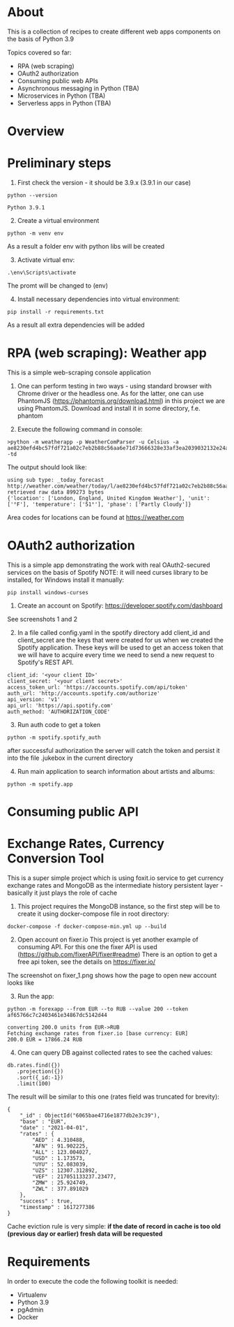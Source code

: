 About
======
This is a collection of recipes to create different web apps components on the basis of Python 3.9

Topics covered so far:

* RPA (web scraping)
* OAuth2 authorization
* Consuming public web APIs
* Asynchronous messaging in Python (TBA)
* Microservices in Python (TBA)
* Serverless apps in Python (TBA)


Overview
=========

# Preliminary steps

1) First check the version - it should be 3.9.x (3.9.1 in our case)

```
python --version

Python 3.9.1
```

2) Create a virtual environment

```
python -m venv env
```
As a result a folder env with python libs will be created

3) Activate virtual env:

```
.\env\Scripts\activate
```
The promt will be changed to (env)

4) Install necessary dependencies into virtual environment:

```
pip install -r requirements.txt
```
As a result all extra dependencies will be added


# RPA (web scraping): Weather app

This is a simple web-scraping console application


1) One can perform testing in two ways - using standard browser with Chrome driver or the headless one. As for the latter, one can use PhantomJS (https://phantomjs.org/download.html)
in this project we are using PhantomJS. Download and install it in some directory, f.e. phantom

6) Execute the following command in console:

```
>python -m weatherapp -p WeatherComParser -u Celsius -a ae8230efd4bc57fdf721a02c7eb2b88c56aa6e71d73666328e33af3ea2039032132e24ae91b6a07862c5091a9d95a4b8 -td
```


The output should look like:

```
using sub type: _today_forecast
http://weather.com/weather/today/l/ae8230efd4bc57fdf721a02c7eb2b88c56aa6e71d73666328e33af3ea2039032132e24ae91b6a07862c5091a9d95a4b8
retrieved raw data 899273 bytes
{'location': ['London, England, United Kingdom Weather'], 'unit': ['°F'], 'temperature': ['51°'], 'phase': ['Partly Cloudy']}
```
Area codes for locations can be found at https://weather.com

# OAuth2 authorization

This is a simple app demonstrating the work with real OAuth2-secured services on the basis of Spotify
NOTE: it will need curses library to be installed, for Windows install it manually:

```
pip install windows-curses
```

1) Create an account on Spotify:
https://developer.spotify.com/dashboard
   
See screenshots 1 and 2
   
2) In a file called config.yaml in the spotify directory add client_id and client_secret are the keys that were created for us when we created the
Spotify application. These keys will be used to get an access token that we will have to
acquire every time we need to send a new request to Spotify's REST API.

```
client_id: '<your client ID>'
client_secret: '<your client secret>'
access_token_url: 'https://accounts.spotify.com/api/token'
auth_url: 'http://accounts.spotify.com/authorize'
api_version: 'v1'
api_url: 'https://api.spotify.com'
auth_method: 'AUTHORIZATION_CODE'
```
3) Run auth code to get a token

```
python -m spotify.spotify_auth
```
after successful authorization the server will catch the token and persist it into the file .jukebox in the current directory

4) Run main application to search information about artists and albums:

```
python -m spotify.app
```
# Consuming public API

# Exchange Rates, Currency Conversion Tool

This is a super simple project which is using foxit.io service to get currency exchange rates and MongoDB as 
the intermediate history persistent layer - basically it just plays the role of cache

1) This project requires the MongoDB instance, so the first step will be to create it using docker-compose file in root directory:

```
docker-compose -f docker-compose-min.yml up --build
```

2) Open account on fixer.io
This project is yet another example of consuming API. 
For this one the fixer API is used (https://github.com/fixerAPI/fixer#readme)
There is an option to get a free api token, see the details on https://fixer.io/

The screenshot on fixer_1.png shows how the page to open new account looks like

3) Run the app:

```
python -m forexapp --from EUR --to RUB --value 200 --token af65766c7c2403461e34867dc5142d44

converting 200.0 units from EUR->RUB
Fetching exchange rates from fixer.io [base currency: EUR]
200.0 EUR = 17866.24 RUB
```

4) One can query DB against collected rates to see the cached values:

```
db.rates.find({})
   .projection({})
   .sort({_id:-1})
   .limit(100)
```

The result will be similar to this one (rates field was truncated for brevity):

```
{
	"_id" : ObjectId("6065bae4716e1877db2e3c39"),
	"base" : "EUR",
	"date" : "2021-04-01",
	"rates" : {
		"AED" : 4.310488,
		"AFN" : 91.902225,
		"ALL" : 123.004027,
		"USD" : 1.173573,
		"UYU" : 52.083039,
		"UZS" : 12307.312892,
		"VEF" : 217051133237.23477,
		"ZMW" : 25.924749,
		"ZWL" : 377.891029
	},
	"success" : true,
	"timestamp" : 1617277386
}

```
Cache eviction rule is very simple:
<b> if the date of record in cache is too old (previous day or earlier) fresh data will be requested </b>



Requirements
=============

In order to execute the code the following toolkit is needed:

- Virtualenv
- Python 3.9
- pgAdmin
- Docker
